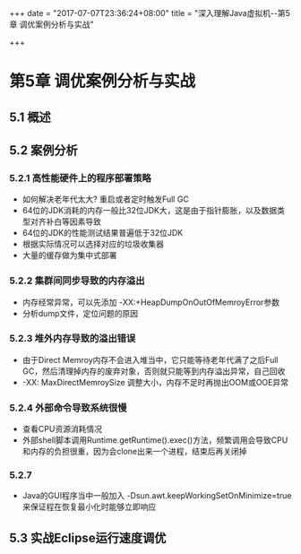 +++
date = "2017-07-07T23:36:24+08:00"
title = "深入理解Java虚拟机--第5章 调优案例分析与实战"

+++

# 第5章 调优案例分析与实战

5.1 概述
--------

5.2 案例分析
------------

### 5.2.1 高性能硬件上的程序部署策略

-   如何解决老年代太大? 重启或者定时触发Full GC
-   64位的JDK消耗的内存一般比32位JDK大，这是由于指针膨胀，以及数据类型对齐补白等因素导致
-   64位的JDK的性能测试结果普遍低于32位JDK
-   根据实际情况可以选择对应的垃圾收集器
-   大量的缓存做为集中式部署

### 5.2.2 集群间同步导致的内存溢出

-   内存经常异常，可以先添加 -XX:+HeapDumpOnOutOfMemroyError参数
-   分析dump文件，定位问题的原因

### 5.2.3 堆外内存导致的溢出错误

-   由于Direct Memroy内存不会进入堆当中，它只能等待老年代满了之后Full
    GC，然后清理掉内存的废弃对象，否则就只能等到内存溢出异常，自己回收
-   -XX: MaxDirectMemroySize 调整大小，内存不足时再抛出OOM或OOE异常

### 5.2.4 外部命令导致系统很慢

-   查看CPU资源消耗情况
-   外部shell脚本调用Runtime.getRuntime().exec()方法，频繁调用会导致CPU和内存的负担很重，因为会clone出来一个进程，结束后再关闭掉

### 5.2.7

-   Java的GUI程序当中一般加入 -Dsun.awt.keepWorkingSetOnMinimize=true
    来保证程在恢复最小化时能够立即响应

5.3 实战Eclipse运行速度调优
---------------------------
